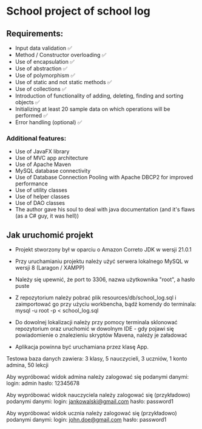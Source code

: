 # School project of school log

## Requirements:
  - Input data validation ✅
  - Method / Constructor overloading ✅
  - Use of encapsulation ✅
  - Use of abstraction ✅
  - Use of polymorphism ✅
  - Use of static and not static methods ✅
  - Use of collections ✅
  - Introduction of functionality of adding, deleting, finding and sorting objects ✅
  - Initializing at least 20 sample data on which operations will be performed ✅
  - Error handling (optional) ✅
    
### Additional features:
  - Use of JavaFX library
  - Use of MVC app architecture
  - Use of Apache Maven
  - MySQL database connectivity 
  - Use of Database Connection Pooling with Apache DBCP2 for improved performance
  - Use of utility classes
  - Use of helper classes
  - Use of DAO classes
  - The author gave his soul to deal with java documentation (and it's flaws (as a C# guy, it was hell))
  

## Jak uruchomić projekt
  - Projekt stworzony był w oparciu o Amazon Correto JDK w wersji 21.0.1
  - Przy uruchamianiu projektu należy użyć serwera lokalnego MySQL w wersji 8 (Laragon / XAMPP)
  - Należy się upewnić, że port to 3306, nazwa użytkownika "root", a hasło puste

  - Z repozytorium należy pobrać plik resources/db/school_log.sql i zaimportować go przy użyciu workbencha,
    bądź komendy do terminala: mysql -u root -p < school_log.sql

  - Do dowolnej lokalizacji należy przy pomocy terminala sklonować repozytorium oraz uruchomić
    w dowolnym IDE - gdy pojawi się powiadomienie o znalezieniu skryptów Mavena, należy je załadować

  - Aplikacja powinna być uruchamiana przez klasę App.

  Testowa baza danych zawiera:
  3 klasy,
  5 nauczycieli,
  3 uczniów,
  1 konto admina,
  50 lekcji

  Aby wypróbować widok admina należy zalogować się podanymi danymi:
  login: admin
  hasło: 12345678

  Aby wypróbować widok nauczyciela należy zalogować się (przykładowo) podanymi danymi:
  login: jankowalski@gmail.com
  hasło: password1

  Aby wypróbować widok ucznia należy zalogować się (przykładowo) podanymi danymi:
  login: john.doe@gmail.com
  hasło: password1
  

  

